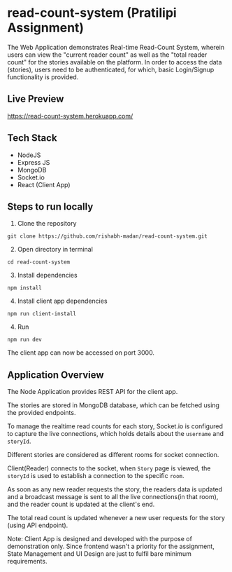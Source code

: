 # read-count-system (Pratilipi Assignment)

The Web Application demonstrates Real-time Read-Count System, wherein users can view the "current reader count" as well as the "total reader count" for the stories available on the platform. In order to access the data (stories), users need to be authenticated, for which, basic Login/Signup functionality is provided.

## Live Preview
https://read-count-system.herokuapp.com/

## Tech Stack
- NodeJS
- Express JS
- MongoDB
- Socket.io
- React (Client App)

## Steps to run locally
1. Clone the repository
```
git clone https://github.com/rishabh-madan/read-count-system.git
```
2. Open directory in terminal
```
cd read-count-system
```
3. Install dependencies
```
npm install
```
4. Install client app dependencies
```
npm run client-install
```
4. Run
```
npm run dev
```
The client app can now be accessed on port 3000.

## Application Overview

The Node Application provides REST API for the client app.

The stories are stored in MongoDB database, which can be fetched using the provided endpoints.

To manage the realtime read counts for each story, Socket.io is configured to capture the live connections, which holds details about the ```username``` and ```storyId```.

Different stories are considered as different rooms for socket connection.

Client(Reader) connects to the socket, when ```Story``` page is viewed, the ```storyId``` is used to establish a connection to the specific ```room```.

As soon as any new reader requests the story, the readers data is updated and a broadcast message is sent to all the live connections(in that room), and the reader count is updated at the client's end.

The total read count is updated whenever a new user requests for the story (using API endpoint).

Note: Client App is designed and developed with the purpose of demonstration only. Since frontend wasn't a priority for the assignment, State Management and UI Design are just to fulfil bare minimum requirements.
